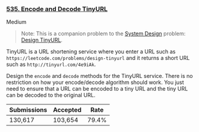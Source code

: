 ### [535. Encode and Decode TinyURL](https://leetcode.com/problems/encode-and-decode-tinyurl/)

Medium

>  Note: This is a companion problem to the <a href="https://leetcode.com/discuss/interview-question/system-design/" target="_blank">System Design</a> problem: <a href="https://leetcode.com/discuss/interview-question/124658/Design-a-URL-Shortener-(-TinyURL-)-System/" target="_blank">Design TinyURL</a>.

TinyURL is a URL shortening service where you enter a URL such as `` https://leetcode.com/problems/design-tinyurl `` and it returns a short URL such as `` http://tinyurl.com/4e9iAk ``.

Design the `` encode `` and `` decode `` methods for the TinyURL service. There is no restriction on how your encode/decode algorithm should work. You just need to ensure that a URL can be encoded to a tiny URL and the tiny URL can be decoded to the original URL.

| Submissions    | Accepted     | Rate   |
| -------------- | ------------ | ------ |
| 130,617 | 103,654 | 79.4% |